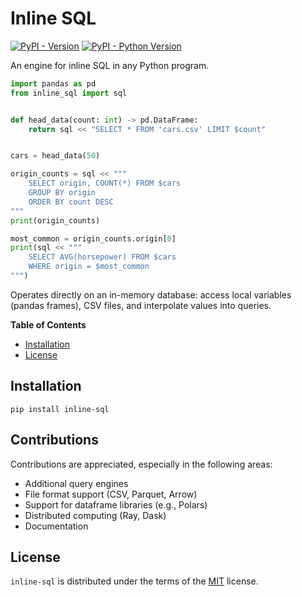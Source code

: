 # Inline SQL

[![PyPI - Version](https://img.shields.io/pypi/v/inline-sql.svg)](https://pypi.org/project/inline-sql)
[![PyPI - Python Version](https://img.shields.io/pypi/pyversions/inline-sql.svg)](https://pypi.org/project/inline-sql)

An engine for inline SQL in any Python program.

```python
import pandas as pd
from inline_sql import sql


def head_data(count: int) -> pd.DataFrame:
    return sql << "SELECT * FROM 'cars.csv' LIMIT $count"


cars = head_data(50)

origin_counts = sql << """
    SELECT origin, COUNT(*) FROM $cars
    GROUP BY origin
    ORDER BY count DESC
"""
print(origin_counts)

most_common = origin_counts.origin[0]
print(sql << """
    SELECT AVG(horsepower) FROM $cars
    WHERE origin = $most_common
""")
```

Operates directly on an in-memory database: access local variables (pandas frames), CSV files, and interpolate values into queries.

**Table of Contents**

- [Installation](#installation)
- [License](#license)

## Installation

```console
pip install inline-sql
```

## Contributions

Contributions are appreciated, especially in the following areas:

- Additional query engines
- File format support (CSV, Parquet, Arrow)
- Support for dataframe libraries (e.g., Polars)
- Distributed computing (Ray, Dask)
- Documentation

## License

`inline-sql` is distributed under the terms of the [MIT](https://spdx.org/licenses/MIT.html) license.
